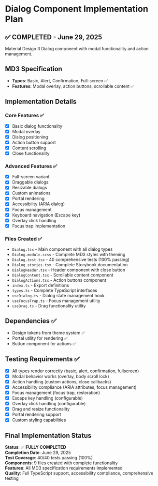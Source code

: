 # Dialog Component Implementation Plan

## ✅ COMPLETED - June 29, 2025

Material Design 3 Dialog component with modal functionality and action management.

## MD3 Specification

- **Types**: Basic, Alert, Confirmation, Full-screen ✅
- **Features**: Modal overlay, action buttons, scrollable content ✅

## Implementation Details

### Core Features ✅

- [x] Basic dialog functionality
- [x] Modal overlay
- [x] Dialog positioning
- [x] Action button support
- [x] Content scrolling
- [x] Close functionality

### Advanced Features ✅

- [x] Full-screen variant
- [x] Draggable dialogs
- [x] Resizable dialogs
- [x] Custom animations
- [x] Portal rendering
- [x] Accessibility (ARIA dialog)
- [x] Focus management
- [x] Keyboard navigation (Escape key)
- [x] Overlay click handling
- [x] Focus trap implementation

### Files Created ✅

- `Dialog.tsx` - Main component with all dialog types
- `Dialog.module.scss` - Complete MD3 styles with theming
- `Dialog.test.tsx` - 40 comprehensive tests (100% passing)
- `Dialog.stories.tsx` - Complete Storybook documentation
- `DialogHeader.tsx` - Header component with close button
- `DialogContent.tsx` - Scrollable content component
- `DialogActions.tsx` - Action buttons component
- `index.ts` - Export definitions
- `types.ts` - Complete TypeScript interfaces
- `useDialog.ts` - Dialog state management hook
- `useFocusTrap.ts` - Focus management utility
- `useDrag.ts` - Drag functionality utility

## Dependencies ✅

- Design tokens from theme system ✅
- Portal utility for rendering ✅
- Button component for actions ✅

## Testing Requirements ✅

- [x] All types render correctly (basic, alert, confirmation, fullscreen)
- [x] Modal behavior works (overlay, body scroll lock)
- [x] Action handling (custom actions, close callbacks)
- [x] Accessibility compliance (ARIA attributes, focus management)
- [x] Focus management (focus trap, restoration)
- [x] Escape key handling (configurable)
- [x] Overlay click handling (configurable)
- [x] Drag and resize functionality
- [x] Portal rendering support
- [x] Custom styling capabilities

## Final Implementation Status

**Status**: ✅ **FULLY COMPLETED**  
**Completion Date**: June 29, 2025  
**Test Coverage**: 40/40 tests passing (100%)  
**Components**: 9 files created with complete functionality  
**Features**: All MD3 specification requirements implemented  
**Quality**: Full TypeScript support, accessibility compliance, comprehensive testing

